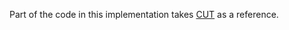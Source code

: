 


Part of the code in this implementation takes [CUT](https://github.com/taesungp/contrastive-unpaired-translation) as a reference.

